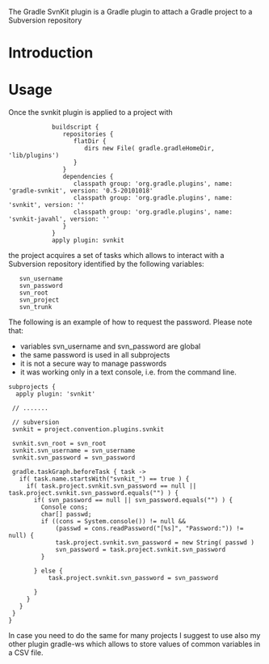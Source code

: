 The Gradle SvnKit plugin is a Gradle plugin to attach a Gradle project to a Subversion repository

# Introduction #



# Usage #
Once the svnkit plugin is applied to a project with

```
            buildscript {
               repositories {
                  flatDir {
                     dirs new File( gradle.gradleHomeDir, 'lib/plugins')
                  }
               }
               dependencies {
                  classpath group: 'org.gradle.plugins', name: 'gradle-svnkit', version: '0.5-20101018'
                  classpath group: 'org.gradle.plugins', name: 'svnkit', version: ''
                  classpath group: 'org.gradle.plugins', name: 'svnkit-javahl', version: ''
               }
            }
            apply plugin: svnkit
```

the project acquires a set of tasks which allows to interact with a Subversion repository identified by the following variables:

```
   svn_username
   svn_password
   svn_root
   svn_project
   svn_trunk
```


The following is an example of how to request the password. Please note that:
  * variables svn\_username  and svn\_password are global
  * the same password is used in all subprojects
  * it is not a secure way to manage passwords
  * it was working only in a text console, i.e. from the command line.

```
subprojects {
  apply plugin: 'svnkit'

 // .......

 // subversion
 svnkit = project.convention.plugins.svnkit

 svnkit.svn_root = svn_root
 svnkit.svn_username = svn_username
 svnkit.svn_password = svn_password

 gradle.taskGraph.beforeTask { task ->
   if( task.name.startsWith("svnkit_") == true ) {
     if( task.project.svnkit.svn_password == null ||
task.project.svnkit.svn_password.equals("") ) {
       if( svn_password == null || svn_password.equals("") ) {
         Console cons;
         char[] passwd;
         if ((cons = System.console()) != null &&
             (passwd = cons.readPassword("[%s]", "Password:")) != null) {
             task.project.svnkit.svn_password = new String( passwd )
             svn_password = task.project.svnkit.svn_password
         }

       } else {
           task.project.svnkit.svn_password = svn_password

       }
     }
   }
 }
}
```

In case you need to do the same for many projects I suggest to use also my other plugin gradle-ws which allows to store values of common variables in a CSV file.